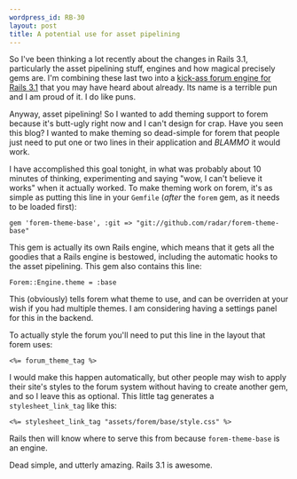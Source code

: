 ```yaml
--- 
wordpress_id: RB-30
layout: post
title: A potential use for asset pipelining
---
```


So I've been thinking a lot recently about the changes in Rails 3.1, particularly the asset pipelining stuff, engines and how magical precisely gems are. I'm combining these last two into a <a href='http://github.com/radar/forem'>kick-ass forum engine for Rails 3.1</a> that you may have heard about already. Its name is a terrible pun and I am proud of it. I do like puns.

Anyway, asset pipelining! So I wanted to add theming support to forem because it's butt-ugly right now and I can't design for crap. Have you seen this blog? I wanted to make theming so dead-simple for forem that people just need to put one or two lines in their application and *BLAMMO* it would work.

I have accomplished this goal tonight, in what was probably about 10 minutes of thinking, experimenting and saying "wow, I can't believe it works" when it actually worked. To make theming work on forem, it's as simple as putting this line in your `Gemfile` (*after* the `forem` gem, as it needs to be loaded first):

    gem 'forem-theme-base', :git => "git://github.com/radar/forem-theme-base"

    
This gem is actually its own Rails engine, which means that it gets all the goodies that a Rails engine is bestowed, including the automatic hooks to the asset pipelining. This gem also contains this line:

    Forem::Engine.theme = :base

This (obviously) tells forem what theme to use, and can be overriden at your wish if you had multiple themes. I am considering having a settings panel for this in the backend.

To actually style the forum you'll need to put this line in the layout that forem uses:

    <%= forum_theme_tag %>

I would make this happen automatically, but other people may wish to apply their site's styles to the forum system without having to create another gem, and so I leave this as optional. This little tag generates a `stylesheet_link_tag` like this:

    <%= stylesheet_link_tag "assets/forem/base/style.css" %>

Rails then will know where to serve this from because `forem-theme-base` is an engine.

Dead simple, and utterly amazing. Rails 3.1 is awesome.



